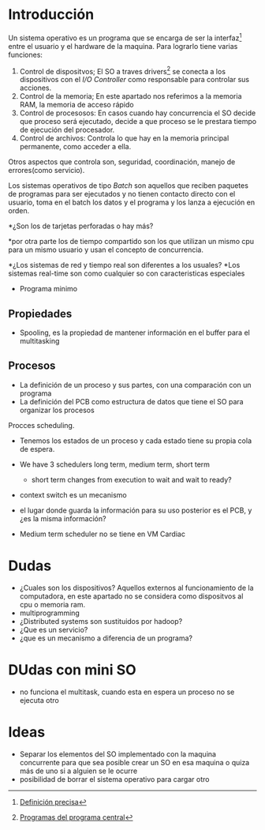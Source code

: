 
# Introducción

Un sistema operativo es un programa que se encarga de ser la interfaz[^1] entre el usuario y el hardware de la maquina. Para lograrlo tiene varias funciones:

1. Control de dispositvos;  El SO a traves drivers[^2] se conecta a los dispositivos con el *I/O Controller* como responsable para controlar sus acciones.
2. Control de la memoria; En este apartado nos referimos a la memoria RAM, la memoria de acceso rápido
3. Control de procesosos: En casos cuando hay concurrencia el SO decide que proceso será ejecutado, decide a que proceso se le prestara tiempo de ejecución del procesador.
4. Control de archivos: Controla lo que hay en la memoria principal permanente, como acceder a ella.

Otros aspectos que controla son, seguridad, coordinación, manejo de errores(como servicio).

Los sistemas operativos de tipo *Batch* son aquellos que reciben paquetes de programas para ser ejecutados y no tienen contacto directo con el usuario, toma en el batch los datos
y el programa y los lanza a ejecución en orden.

*¿Son los de tarjetas perforadas o hay más?

*por otra parte los
de tiempo compartido son los que utilizan un mismo cpu para un mismo usuario y usan el concepto de concurrencia.

*¿Los sistemas de red y tiempo real son diferentes a los usuales?
*Los sistemas real-time son como cualquier so con caracteristicas especiales

[^1]:[Definición precisa]()
[^2]: [Programas del programa central]()
* Programa minimo


## Propiedades
- Spooling, es la propiedad de mantener información en el buffer para el multitasking


## Procesos

- La definición de un proceso y sus partes, con una comparación con un programa
- La definición del PCB como estructura de datos que tiene el SO para organizar los procesos


Procces scheduling.
- Tenemos los estados de un proceso y cada estado tiene su propia cola de espera.
- We have 3 schedulers long term, medium term, short term
	- short term changes from execution to wait and wait to ready?
- context switch es un mecanismo
- el lugar donde guarda la información para su uso posterior es el PCB, y ¿es la misma información?


- Medium term scheduler no se tiene en VM Cardiac
# Dudas
- ¿Cuales son los dispositivos? Aquellos externos al funcionamiento de la computadora, en este apartado no se considera como dispositvos al cpu o memoria ram.
- multiprogramming
- ¿Distributed systems son sustituidos por hadoop?
- ¿Que es un servicio?
- ¿que es un mecanismo a diferencia de un programa?

# DUdas con mini SO

- no funciona el multitask, cuando esta en espera un proceso no se ejecuta otro

# Ideas

- Separar los elementos del SO implementado con la maquina concurrente para que sea posible crear un SO en esa maquina o quiza más de uno si a alguien se le ocurre
- posibilidad de borrar el sistema operativo para cargar otro
